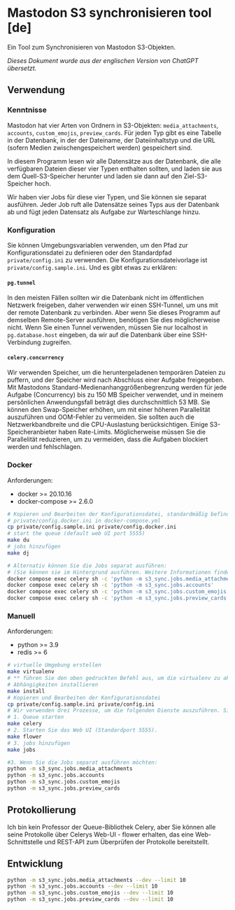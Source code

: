 # Mastodon S3 synchronisieren tool [de]

Ein Tool zum Synchronisieren von Mastodon S3-Objekten.

*Dieses Dokument wurde aus der englischen Version von ChatGPT übersetzt.*

## Verwendung

### Kenntnisse

Mastodon hat vier Arten von Ordnern in S3-Objekten: `media_attachments`, `accounts`, `custom_emojis`, `preview_cards`. Für jeden Typ gibt es eine Tabelle in der Datenbank, in der der Dateiname, der Dateiinhaltstyp und die URL (sofern Medien zwischengespeichert werden) gespeichert sind.

In diesem Programm lesen wir alle Datensätze aus der Datenbank, die alle verfügbaren Dateien dieser vier Typen enthalten sollten, und laden sie aus dem Quell-S3-Speicher herunter und laden sie dann auf den Ziel-S3-Speicher hoch.

Wir haben vier Jobs für diese vier Typen, und Sie können sie separat ausführen. Jeder Job ruft alle Datensätze seines Typs aus der Datenbank ab und fügt jeden Datensatz als Aufgabe zur Warteschlange hinzu.

### Konfiguration

Sie können Umgebungsvariablen verwenden, um den Pfad zur Konfigurationsdatei zu definieren oder den Standardpfad `private/config.ini` zu verwenden. Die Konfigurationsdateivorlage ist `private/config.sample.ini`. Und es gibt etwas zu erklären:

#### `pg.tunnel`

In den meisten Fällen sollten wir die Datenbank nicht im öffentlichen Netzwerk freigeben, daher verwenden wir einen SSH-Tunnel, um uns mit der remote Datenbank zu verbinden. Aber wenn Sie dieses Programm auf demselben Remote-Server ausführen, benötigen Sie dies möglicherweise nicht. Wenn Sie einen Tunnel verwenden, müssen Sie nur localhost in `pg.database.host` eingeben, da wir auf die Datenbank über eine SSH-Verbindung zugreifen.

#### `celery.concurrency`

Wir verwenden Speicher, um die heruntergeladenen temporären Dateien zu puffern, und der Speicher wird nach Abschluss einer Aufgabe freigegeben. Mit Mastodons Standard-Medienanhanggrößenbegrenzung werden für jede Aufgabe (Concurrency) bis zu 150 MB Speicher verwendet, und in meinem persönlichen Anwendungsfall beträgt dies durchschnittlich 53 MB. Sie können den Swap-Speicher erhöhen, um mit einer höheren Parallelität auszuführen und OOM-Fehler zu vermeiden. Sie sollten auch die Netzwerkbandbreite und die CPU-Auslastung berücksichtigen. Einige S3-Speicheranbieter haben Rate-Limits. Möglicherweise müssen Sie die Parallelität reduzieren, um zu vermeiden, dass die Aufgaben blockiert werden und fehlschlagen.

### Docker

Anforderungen:

- docker >= 20.10.16
- docker-compose >= 2.6.0

```bash
# Kopieren und Bearbeiten der Konfigurationsdatei, standardmäßig befindet sich die Konfigurationsdatei in
# private/config.docker.ini in docker-compose.yml
cp private/config.sample.ini private/config.docker.ini
# start the queue (default web UI port 5555)
make du
# jobs hinzufügen
make dj

# Alternativ können Sie die Jobs separat ausführen:
# (Sie können sie im Hintergrund ausführen. Weitere Informationen finden Sie in den auskommentierten Blöcken in docker-compose.yml)
docker compose exec celery sh -c 'python -m s3_sync.jobs.media_attachments'
docker compose exec celery sh -c 'python -m s3_sync.jobs.accounts'
docker compose exec celery sh -c 'python -m s3_sync.jobs.custom_emojis'
docker compose exec celery sh -c 'python -m s3_sync.jobs.preview_cards'
```

### Manuell

Anforderungen:

- python >= 3.9
- redis >= 6

```bash
# virtuelle Umgebung erstellen
make virtualenv
# ** führen Sie den oben gedruckten Befehl aus, um die virtualenv zu aktivieren.
# Abhängigkeiten installieren
make install
# Kopieren und Bearbeiten der Konfigurationsdatei
cp private/config.sample.ini private/config.ini
# Wir verwenden drei Prozesse, um die folgenden Dienste auszuführen. Sie benötigen möglicherweise drei Terminals:
# 1. Queue starten
make celery
# 2. Starten Sie das Web UI (Standardport 5555).
make flower
# 3. jobs hinzufügen
make jobs

#3. Wenn Sie die Jobs separat ausführen möchten:
python -m s3_sync.jobs.media_attachments
python -m s3_sync.jobs.accounts
python -m s3_sync.jobs.custom_emojis
python -m s3_sync.jobs.preview_cards
```

## Protokollierung

Ich bin kein Professor der Queue-Bibliothek Celery, aber Sie können alle seine Protokolle über Celerys Web-UI - flower erhalten, das eine Web-Schnittstelle und REST-API zum Überprüfen der Protokolle bereitstellt.

## Entwicklung

```bash
python -m s3_sync.jobs.media_attachments --dev --limit 10
python -m s3_sync.jobs.accounts --dev --limit 10
python -m s3_sync.jobs.custom_emojis --dev --limit 10
python -m s3_sync.jobs.preview_cards --dev --limit 10
```
